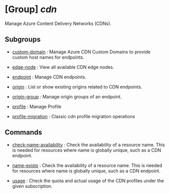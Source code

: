 # [Group] _cdn_

Manage Azure Content Delivery Networks (CDNs).

## Subgroups

- [custom-domain](/Commands/cdn/custom-domain/readme.md)
: Manage Azure CDN Custom Domains to provide custom host names for endpoints.

- [edge-node](/Commands/cdn/edge-node/readme.md)
: View all available CDN edge nodes.

- [endpoint](/Commands/cdn/endpoint/readme.md)
: Manage CDN endpoints.

- [origin](/Commands/cdn/origin/readme.md)
: List or show existing origins related to CDN endpoints.

- [origin-group](/Commands/cdn/origin-group/readme.md)
: Manage origin groups of an endpoint.

- [profile](/Commands/cdn/profile/readme.md)
: Manage Profile

- [profile-migration](/Commands/cdn/profile-migration/readme.md)
: Classic cdn profile migration operations

## Commands

- [check-name-availability](/Commands/cdn/_check-name-availability.md)
: Check the availability of a resource name. This is needed for resources where name is globally unique, such as a CDN endpoint.

- [name-exists](/Commands/cdn/_name-exists.md)
: Check the availability of a resource name. This is needed for resources where name is globally unique, such as a CDN endpoint.

- [usage](/Commands/cdn/_usage.md)
: Check the quota and actual usage of the CDN profiles under the given subscription.
